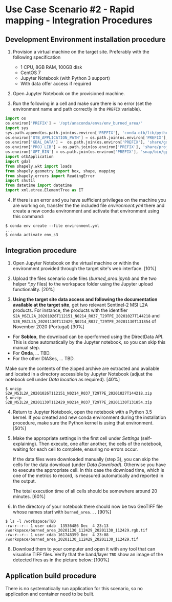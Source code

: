 # Use Case Scenario #2 - Rapid mapping - Integration Procedures

## Development Environment installation procedure

1. Provision a virtual machine on the target site. Preferably with the following specification
    - 1 CPU, 8GB RAM, 100GB disk
    - CentOS 7
    - Jupyter Notebook (with Python 3 support)
    - With data offer access if required
  
2. Open Jupyter Notebook on the provisioned machine.

3. Run the following in a cell and make sure there is no error (set the environment name and path correctly in the `PREFIX` variable).

```python
import os
os.environ['PREFIX'] = '/opt/anaconda/envs/env_burned_area/'
import sys
sys.path.append(os.path.join(os.environ['PREFIX'], 'conda-otb/lib/python'))
os.environ['OTB_APPLICATION_PATH'] = os.path.join(os.environ['PREFIX'], 'conda-otb/lib/otb/applications')
os.environ['GDAL_DATA'] =  os.path.join(os.environ['PREFIX'], 'share/gdal')
os.environ['PROJ_LIB'] = os.path.join(os.environ['PREFIX'], 'share/proj')
os.environ['GPT_BIN'] = os.path.join(os.environ['PREFIX'], 'snap/bin/gpt')
import otbApplication
import gdal
from shapely.wkt import loads
from shapely.geometry import box, shape, mapping
from shapely.errors import ReadingError
import shutil
from datetime import datetime
import xml.etree.ElementTree as ET
```

4. If there is an error and you have sufficient privileges on the machine you are working on, transfer the the included file _environment.yml_ there and create a new conda environment and activate that environment using this command:
```console
$ conda env create --file environment.yml
...
$ conda activate env_s3
```

## Integration procedure 

1. Open Jupyter Notebook on the virtual machine or within the environment provided through the target site's web interface. [10%]

2. Upload the files scenario code files (_burned\_area.ipynb_ and the two helper _*.py_ files) to the workspace folder using the Jupyter upload functionality. [20%]

3. **Using the target site data access and following the documentation available at the target site**, get two relevant Sentinel-2 MSI L2A products. For instance, the products with the identifier `S2A_MSIL2A_20201026T112151_N0214_R037_T29TPE_20201027T144218` and `S2B_MSIL2A_20201130T112429_N0214_R037_T29TPE_20201130T131854` of November 2020 (Portugal) [30%]

* For **Sobloo**, the download can be operformed using the DirectData API. This is done automatically by the Jupyter notebook, so you can skip this manual step.
* For **Onda**, ... TBD.
* For the other DIASes, ... TBD.


Make sure the contents of the zipped archive are extracted and available and located in a directory accessible by Jupyter Notebook (adjust the notebook cell under *Data location* as required). [40%]

```console
$ unzip S2A_MSIL2A_20201026T112151_N0214_R037_T29TPE_20201027T144218.zip
$ unzip S2B_MSIL2A_20201130T112429_N0214_R037_T29TPE_20201130T131854.zip
```
4. Return to Jupyter Notebook, open the notebook with a Python 3.5 kernel. If you created and new conda environment during the installation procedure, make sure the Python kernel is using that environment. [50%]

5. Make the appropriate settings in the first cell under *Settings* (self-explaining). Then execute, one after another, the cells of the notebook, waiting for each cell to complete, ensuring no errors occur.

   If the data files were downloaded manually (step 3), you can skip the cells for the data download (under *Data Download*). Otherwise you have to execute the appropriate cell. In this case the download time, which is one of the metrics to record, is measured automatically and reported in the output.
   
   The total execution time of all cells should be somewhere around 20 minutes. [60%]

6. In the directory of your notebook there should now be two GeoTIFF file whose names start with `burned_area...` [90%]

```console
$ ls -l /workspace/TBD
-rw-r--r-- 1 user cdab  13536486 Dec  4 23:13 /workspace/burned_area_20201130_112429_20201130_112429.rgb.tif
-rw-r--r-- 1 user cdab 161748359 Dec  4 23:08 /workspace/burned_area_20201130_112429_20201130_112429.tif
```

8. Download them to your computer and open it with any tool that can visualise TIFF files. Verify that the band/layer `TBD` show an image of the detected fires as in the picture below: [100%]



## Application build procedure 

There is no systematically run application for this scenario, so no application and container need to be built.